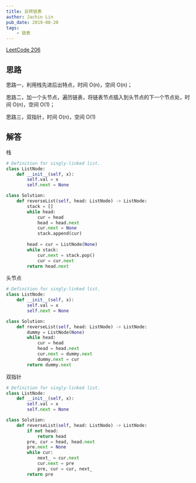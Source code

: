 ```yaml
---
title: 反转链表
author: Jachin Lin
pub_date: 2019-08-20
tags:
    - 链表
---
```


[LeetCode 206](https://leetcode.com/problems/reverse-linked-list/)

## 思路

思路一，利用栈先进后出特点，时间 O(n)，空间 O(n)；

思路二，加一个头节点，遍历链表，将链表节点插入到头节点的下一个节点处，时间 O(n)，空间 O(1)；

思路三，双指针，时间 O(n)，空间 O(1)

## 解答

栈

```python
# Definition for singly-linked list.
class ListNode:
    def __init__(self, x):
        self.val = x
        self.next = None

class Solution:
    def reverseList(self, head: ListNode) -> ListNode:
        stack = []
        while head:
            cur = head
            head = head.next
            cur.next = None
            stack.append(cur)
            
        head = cur = ListNode(None)
        while stack:
            cur.next = stack.pop()
            cur = cur.next
        return head.next
```

头节点

```python
# Definition for singly-linked list.
class ListNode:
    def __init__(self, x):
        self.val = x
        self.next = None

class Solution:
    def reverseList(self, head: ListNode) -> ListNode:
        dummy = ListNode(None)
        while head:
            cur = head
            head = head.next
            cur.next = dummy.next
            dummy.next = cur
        return dummy.next
```

双指针

```python
# Definition for singly-linked list.
class ListNode:
    def __init__(self, x):
        self.val = x
        self.next = None

class Solution:
    def reverseList(self, head: ListNode) -> ListNode:
        if not head:
            return head
        pre, cur = head, head.next
        pre.next = None
        while cur:
            next_ = cur.next
            cur.next = pre
            pre, cur = cur, next_
        return pre
```

